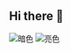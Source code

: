 ## Hi there 👋

<!--
**reallinshengxiang/reallinshengxiang** is a ✨ _special_ ✨ repository because its `README.md` (this file) appears on your GitHub profile.

Here are some ideas to get you started:

- 🔭 I’m currently working on ...
- 🌱 I’m currently learning ...
- 👯 I’m looking to collaborate on ...
- 🤔 I’m looking for help with ...
- 💬 Ask me about ...
- 📫 How to reach me: ...
- 😄 Pronouns: ...
- ⚡ Fun fact: ...
-->
![暗色](https://raw.githubusercontent.com/reallinshengxiang/reallinshengxiang/output/github-contribution-grid-snake-dark.svg)
![亮色](https://raw.githubusercontent.com/reallinshengxiang/reallinshengxiang/output/github-contribution-grid-snake.svg)

